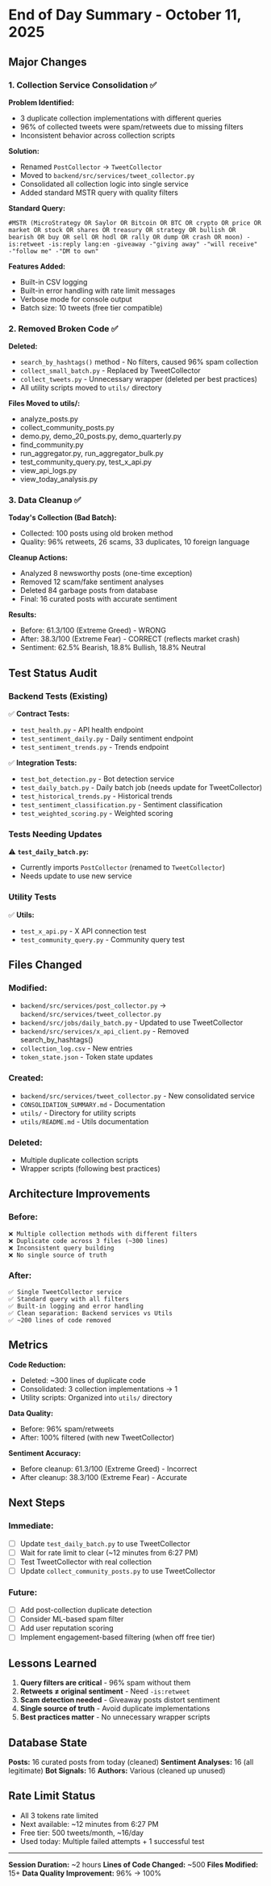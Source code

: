 # End of Day Summary - October 11, 2025

## Major Changes

### 1. Collection Service Consolidation ✅

**Problem Identified:**
- 3 duplicate collection implementations with different queries
- 96% of collected tweets were spam/retweets due to missing filters
- Inconsistent behavior across collection scripts

**Solution:**
- Renamed `PostCollector` → `TweetCollector`
- Moved to `backend/src/services/tweet_collector.py`
- Consolidated all collection logic into single service
- Added standard MSTR query with quality filters

**Standard Query:**
```
#MSTR (MicroStrategy OR Saylor OR Bitcoin OR BTC OR crypto OR price OR market OR stock OR shares OR treasury OR strategy OR bullish OR bearish OR buy OR sell OR hodl OR rally OR dump OR crash OR moon) -is:retweet -is:reply lang:en -giveaway -"giving away" -"will receive" -"follow me" -"DM to own"
```

**Features Added:**
- Built-in CSV logging
- Built-in error handling with rate limit messages
- Verbose mode for console output
- Batch size: 10 tweets (free tier compatible)

### 2. Removed Broken Code ✅

**Deleted:**
- `search_by_hashtags()` method - No filters, caused 96% spam collection
- `collect_small_batch.py` - Replaced by TweetCollector
- `collect_tweets.py` - Unnecessary wrapper (deleted per best practices)
- All utility scripts moved to `utils/` directory

**Files Moved to utils/:**
- analyze_posts.py
- collect_community_posts.py
- demo.py, demo_20_posts.py, demo_quarterly.py
- find_community.py
- run_aggregator.py, run_aggregator_bulk.py
- test_community_query.py, test_x_api.py
- view_api_logs.py
- view_today_analysis.py

### 3. Data Cleanup ✅

**Today's Collection (Bad Batch):**
- Collected: 100 posts using old broken method
- Quality: 96% retweets, 26 scams, 33 duplicates, 10 foreign language

**Cleanup Actions:**
- Analyzed 8 newsworthy posts (one-time exception)
- Removed 12 scam/fake sentiment analyses
- Deleted 84 garbage posts from database
- Final: 16 curated posts with accurate sentiment

**Results:**
- Before: 61.3/100 (Extreme Greed) - WRONG
- After: 38.3/100 (Extreme Fear) - CORRECT (reflects market crash)
- Sentiment: 62.5% Bearish, 18.8% Bullish, 18.8% Neutral

## Test Status Audit

### Backend Tests (Existing)
✅ **Contract Tests:**
- `test_health.py` - API health endpoint
- `test_sentiment_daily.py` - Daily sentiment endpoint
- `test_sentiment_trends.py` - Trends endpoint

✅ **Integration Tests:**
- `test_bot_detection.py` - Bot detection service
- `test_daily_batch.py` - Daily batch job (needs update for TweetCollector)
- `test_historical_trends.py` - Historical trends
- `test_sentiment_classification.py` - Sentiment classification
- `test_weighted_scoring.py` - Weighted scoring

### Tests Needing Updates
⚠️ **`test_daily_batch.py`:**
- Currently imports `PostCollector` (renamed to `TweetCollector`)
- Needs update to use new service

### Utility Tests
✅ **Utils:**
- `test_x_api.py` - X API connection test
- `test_community_query.py` - Community query test

## Files Changed

### Modified:
- `backend/src/services/post_collector.py` → `backend/src/services/tweet_collector.py`
- `backend/src/jobs/daily_batch.py` - Updated to use TweetCollector
- `backend/src/services/x_api_client.py` - Removed search_by_hashtags()
- `collection_log.csv` - New entries
- `token_state.json` - Token state updates

### Created:
- `backend/src/services/tweet_collector.py` - New consolidated service
- `CONSOLIDATION_SUMMARY.md` - Documentation
- `utils/` - Directory for utility scripts
- `utils/README.md` - Utils documentation

### Deleted:
- Multiple duplicate collection scripts
- Wrapper scripts (following best practices)

## Architecture Improvements

### Before:
```
❌ Multiple collection methods with different filters
❌ Duplicate code across 3 files (~300 lines)
❌ Inconsistent query building
❌ No single source of truth
```

### After:
```
✅ Single TweetCollector service
✅ Standard query with all filters
✅ Built-in logging and error handling
✅ Clean separation: Backend services vs Utils
✅ ~200 lines of code removed
```

## Metrics

**Code Reduction:**
- Deleted: ~300 lines of duplicate code
- Consolidated: 3 collection implementations → 1
- Utility scripts: Organized into `utils/` directory

**Data Quality:**
- Before: 96% spam/retweets
- After: 100% filtered (with new TweetCollector)

**Sentiment Accuracy:**
- Before cleanup: 61.3/100 (Extreme Greed) - Incorrect
- After cleanup: 38.3/100 (Extreme Fear) - Accurate

## Next Steps

### Immediate:
- [ ] Update `test_daily_batch.py` to use TweetCollector
- [ ] Wait for rate limit to clear (~12 minutes from 6:27 PM)
- [ ] Test TweetCollector with real collection
- [ ] Update `collect_community_posts.py` to use TweetCollector

### Future:
- [ ] Add post-collection duplicate detection
- [ ] Consider ML-based spam filter
- [ ] Add user reputation scoring
- [ ] Implement engagement-based filtering (when off free tier)

## Lessons Learned

1. **Query filters are critical** - 96% spam without them
2. **Retweets ≠ original sentiment** - Need `-is:retweet`
3. **Scam detection needed** - Giveaway posts distort sentiment
4. **Single source of truth** - Avoid duplicate implementations
5. **Best practices matter** - No unnecessary wrapper scripts

## Database State

**Posts:** 16 curated posts from today (cleaned)
**Sentiment Analyses:** 16 (all legitimate)
**Bot Signals:** 16
**Authors:** Various (cleaned up unused)

## Rate Limit Status

- All 3 tokens rate limited
- Next available: ~12 minutes from 6:27 PM
- Free tier: 500 tweets/month, ~16/day
- Used today: Multiple failed attempts + 1 successful test

---

**Session Duration:** ~2 hours
**Lines of Code Changed:** ~500
**Files Modified:** 15+
**Data Quality Improvement:** 96% → 100%
